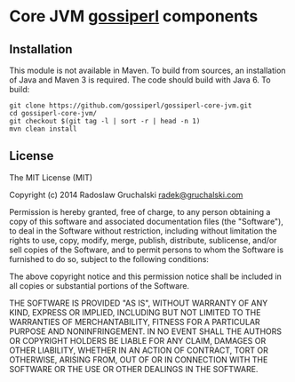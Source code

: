 # Core JVM [gossiperl](https://github.com/gossiperl/gossiperl) components

## Installation

This module is not available in Maven. To build from sources, an installation of Java and Maven 3 is required. The code should build with Java 6. To build:

    git clone https://github.com/gossiperl/gossiperl-core-jvm.git
    cd gossiperl-core-jvm/
    git checkout $(git tag -l | sort -r | head -n 1)
    mvn clean install

## License

The MIT License (MIT)

Copyright (c) 2014 Radoslaw Gruchalski <radek@gruchalski.com>

Permission is hereby granted, free of charge, to any person obtaining a copy
of this software and associated documentation files (the "Software"), to deal
in the Software without restriction, including without limitation the rights
to use, copy, modify, merge, publish, distribute, sublicense, and/or sell
copies of the Software, and to permit persons to whom the Software is
furnished to do so, subject to the following conditions:

The above copyright notice and this permission notice shall be included in
all copies or substantial portions of the Software.

THE SOFTWARE IS PROVIDED "AS IS", WITHOUT WARRANTY OF ANY KIND, EXPRESS OR
IMPLIED, INCLUDING BUT NOT LIMITED TO THE WARRANTIES OF MERCHANTABILITY,
FITNESS FOR A PARTICULAR PURPOSE AND NONINFRINGEMENT. IN NO EVENT SHALL THE
AUTHORS OR COPYRIGHT HOLDERS BE LIABLE FOR ANY CLAIM, DAMAGES OR OTHER
LIABILITY, WHETHER IN AN ACTION OF CONTRACT, TORT OR OTHERWISE, ARISING FROM,
OUT OF OR IN CONNECTION WITH THE SOFTWARE OR THE USE OR OTHER DEALINGS IN
THE SOFTWARE.